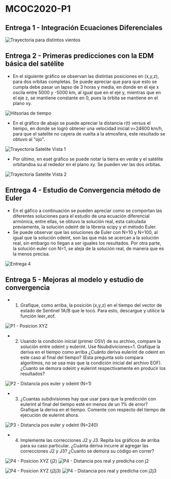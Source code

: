 # MCOC2020-P1

## Entrega 1 - Integración Ecuaciones Diferenciales

  ![Trayectoria para distintos vientos](https://user-images.githubusercontent.com/69213519/91117774-748d8480-e65d-11ea-8e32-74457769c927.png)

## Entrega 2 - Primeras predicciones con la EDM básica del satélite

+ En el siguiente gráfico se observan las distintas posiciones en (x,y,z), para dos orbitas completas. Se puede apreciar que para que esto se cumpla debe pasar un lapso de 3 horas y media, en donde en el eje x oscila entre 5000 y -5000 km, al igual que en el eje y, mientras que en el eje z, se mantiene constante en 0, pues la órbita se mantiene en el plano xy.

![Hitsorias de tiempo](https://user-images.githubusercontent.com/69213519/91517638-2f1ac280-e8bc-11ea-9473-9be9e4ed42f7.png)

+ En el gráfico de abajo se puede apreciar la distancia r(t) versus el tiempo, en donde se logró obtener una velocidad inicial v=24600 km/h, para que el satelite no cayera de vuelta a la atmosfera, este resultado se obtuvo al "ojo".

![Trayectoria Satelite Vista 1](https://user-images.githubusercontent.com/69213519/91517639-304bef80-e8bc-11ea-92d3-9e5011f18836.png)

+ Por último, en eset gráfico se puede notar la tierra en verde y el satélite orbitandoa su al rededor en el plano xy. Se pueden ver las dos orbitas. 

![Trayectoria Satelite Vista 2](https://user-images.githubusercontent.com/69213519/91517640-304bef80-e8bc-11ea-95fd-333097f535f7.png)

## Entrega 4 - Estudio de Convergencia método de Euler

  + En el gáfico a continuación se pueden apreciar como se comportan las diferentes soluciones para el estudio de una ecuación diferencial armónica, entre ellas, se obtuvo la solución real, esta calculada previamente, la solución odeint de la libreria scipy y el método Euler.
  +  Se puede observar que las soluciones de Euler con N=10 y N=100, al igual que la solución odeint, son las que más se acercan a la solución real, sin embargo no llegan a ser iguales los resultados. Por otra parte, la solución euler con N=1, se aleja de la solución real, de manera que es la menos precisa.

![ Entrega 4](https://user-images.githubusercontent.com/69213519/91795284-4246ce80-ebeb-11ea-84cd-84f077f5e68e.png)

## Entrega 5 - Mejoras al modelo y estudio de convergencia
  + 1. Grafíque, como arriba, la posición (x,y,z) en el tiempo del vector de estado de Sentinel 1A/B que le tocó. Para esto, descargue y utilice la función leer_eof.
  
![P1 - Posicion XYZ](https://user-images.githubusercontent.com/69213519/92385385-30cc5d80-f0e8-11ea-9c3d-8d51ac8a5252.png)

  + 2. Usando la condición inicial (primer OSV) de su archivo, compare la solución entre odeint y eulerint. Use Nsubdiviciones=1. Grafíque la deriva en el tiempo como arriba       ¿Cuánto deriva eulerint de odeint en este caso al final del tiempo? (Esta pregunta solo compara algoritmos, no se usa más que la condición inicial del archivo EOF). ¿Cuanto se   demora odeint y eulerint respectivamente en producir los resultados?
  
![P2 - Distancia pos  euler y odeint (N=1)](https://user-images.githubusercontent.com/69213519/92385387-31fd8a80-f0e8-11ea-9ee7-6c655904d73d.png)

  + 3. ¿Cuantas subdivisiones hay que usar para que la predicción con eulerint al final del tiempo esté en menos de un 1% de error? Grafique la deriva en el tiempo. Comente con    respecto del tiempo de ejecución de eulerint ahora.
  
![P3 - Distancia pos  euler y odeint (N=240)](https://user-images.githubusercontent.com/69213519/92385389-32962100-f0e8-11ea-9275-c5d8e76880e7.png)

  + 4. Implemente las correcciones J2 y J3. Repita los gráficos de arriba para su caso particular. ¿Cuánta deriva incurre al agregar las correcciones J2 y J3? ¿Cuanto se demora     su código en correr?

![P4 - Posicion XYZ (j2)](https://user-images.githubusercontent.com/69213519/92385393-332eb780-f0e8-11ea-8d3c-56f5e935aca7.png)
![P4 - Distancia pos  real y predicha con j2](https://user-images.githubusercontent.com/69213519/92385511-696c3700-f0e8-11ea-8193-058e7c99f1d7.png)

![P4 - Posicion XYZ (j2j3) ](https://user-images.githubusercontent.com/69213519/92385394-33c74e00-f0e8-11ea-8f3f-b00739912dea.png)
![P4 - Distancia pos  real y predicha con j2j3](https://user-images.githubusercontent.com/69213519/92385521-6e30eb00-f0e8-11ea-876f-27bfe9419d7c.png)


